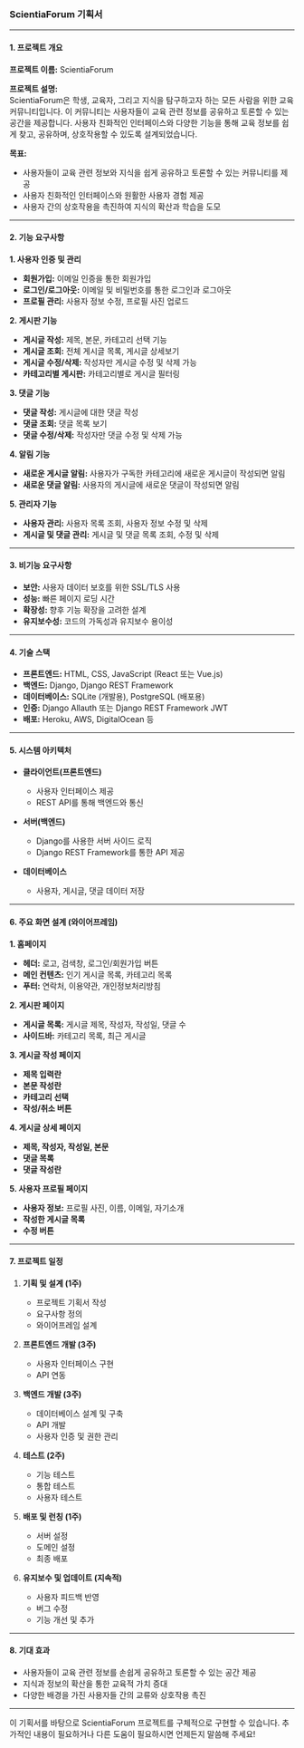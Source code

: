 ### ScientiaForum 기획서

---

#### 1. 프로젝트 개요

**프로젝트 이름:** ScientiaForum

**프로젝트 설명:**  
ScientiaForum은 학생, 교육자, 그리고 지식을 탐구하고자 하는 모든 사람을 위한 교육 커뮤니티입니다. 이 커뮤니티는 사용자들이 교육 관련 정보를 공유하고 토론할 수 있는 공간을 제공합니다. 사용자 친화적인 인터페이스와 다양한 기능을 통해 교육 정보를 쉽게 찾고, 공유하며, 상호작용할 수 있도록 설계되었습니다.

**목표:**  
- 사용자들이 교육 관련 정보와 지식을 쉽게 공유하고 토론할 수 있는 커뮤니티를 제공
- 사용자 친화적인 인터페이스와 원활한 사용자 경험 제공
- 사용자 간의 상호작용을 촉진하여 지식의 확산과 학습을 도모

---

#### 2. 기능 요구사항

**1. 사용자 인증 및 관리**
   - **회원가입:** 이메일 인증을 통한 회원가입
   - **로그인/로그아웃:** 이메일 및 비밀번호를 통한 로그인과 로그아웃
   - **프로필 관리:** 사용자 정보 수정, 프로필 사진 업로드

**2. 게시판 기능**
   - **게시글 작성:** 제목, 본문, 카테고리 선택 기능
   - **게시글 조회:** 전체 게시글 목록, 게시글 상세보기
   - **게시글 수정/삭제:** 작성자만 게시글 수정 및 삭제 가능
   - **카테고리별 게시판:** 카테고리별로 게시글 필터링

**3. 댓글 기능**
   - **댓글 작성:** 게시글에 대한 댓글 작성
   - **댓글 조회:** 댓글 목록 보기
   - **댓글 수정/삭제:** 작성자만 댓글 수정 및 삭제 가능

**4. 알림 기능**
   - **새로운 게시글 알림:** 사용자가 구독한 카테고리에 새로운 게시글이 작성되면 알림
   - **새로운 댓글 알림:** 사용자의 게시글에 새로운 댓글이 작성되면 알림

**5. 관리자 기능**
   - **사용자 관리:** 사용자 목록 조회, 사용자 정보 수정 및 삭제
   - **게시글 및 댓글 관리:** 게시글 및 댓글 목록 조회, 수정 및 삭제

---

#### 3. 비기능 요구사항

- **보안:** 사용자 데이터 보호를 위한 SSL/TLS 사용
- **성능:** 빠른 페이지 로딩 시간
- **확장성:** 향후 기능 확장을 고려한 설계
- **유지보수성:** 코드의 가독성과 유지보수 용이성

---

#### 4. 기술 스택

- **프론트엔드:** HTML, CSS, JavaScript (React 또는 Vue.js)
- **백엔드:** Django, Django REST Framework
- **데이터베이스:** SQLite (개발용), PostgreSQL (배포용)
- **인증:** Django Allauth 또는 Django REST Framework JWT
- **배포:** Heroku, AWS, DigitalOcean 등

---

#### 5. 시스템 아키텍처

- **클라이언트(프론트엔드)**
  - 사용자 인터페이스 제공
  - REST API를 통해 백엔드와 통신

- **서버(백엔드)**
  - Django를 사용한 서버 사이드 로직
  - Django REST Framework를 통한 API 제공

- **데이터베이스**
  - 사용자, 게시글, 댓글 데이터 저장

---

#### 6. 주요 화면 설계 (와이어프레임)

**1. 홈페이지**
   - **헤더:** 로고, 검색창, 로그인/회원가입 버튼
   - **메인 컨텐츠:** 인기 게시글 목록, 카테고리 목록
   - **푸터:** 연락처, 이용약관, 개인정보처리방침

**2. 게시판 페이지**
   - **게시글 목록:** 게시글 제목, 작성자, 작성일, 댓글 수
   - **사이드바:** 카테고리 목록, 최근 게시글

**3. 게시글 작성 페이지**
   - **제목 입력란**
   - **본문 작성란**
   - **카테고리 선택**
   - **작성/취소 버튼**

**4. 게시글 상세 페이지**
   - **제목, 작성자, 작성일, 본문**
   - **댓글 목록**
   - **댓글 작성란**

**5. 사용자 프로필 페이지**
   - **사용자 정보:** 프로필 사진, 이름, 이메일, 자기소개
   - **작성한 게시글 목록**
   - **수정 버튼**

---

#### 7. 프로젝트 일정

1. **기획 및 설계 (1주)**
   - 프로젝트 기획서 작성
   - 요구사항 정의
   - 와이어프레임 설계

2. **프론트엔드 개발 (3주)**
   - 사용자 인터페이스 구현
   - API 연동

3. **백엔드 개발 (3주)**
   - 데이터베이스 설계 및 구축
   - API 개발
   - 사용자 인증 및 권한 관리

4. **테스트 (2주)**
   - 기능 테스트
   - 통합 테스트
   - 사용자 테스트

5. **배포 및 런칭 (1주)**
   - 서버 설정
   - 도메인 설정
   - 최종 배포

6. **유지보수 및 업데이트 (지속적)**
   - 사용자 피드백 반영
   - 버그 수정
   - 기능 개선 및 추가

---

#### 8. 기대 효과

- 사용자들이 교육 관련 정보를 손쉽게 공유하고 토론할 수 있는 공간 제공
- 지식과 정보의 확산을 통한 교육적 가치 증대
- 다양한 배경을 가진 사용자들 간의 교류와 상호작용 촉진

---

이 기획서를 바탕으로 ScientiaForum 프로젝트를 구체적으로 구현할 수 있습니다. 추가적인 내용이 필요하거나 다른 도움이 필요하시면 언제든지 말씀해 주세요!